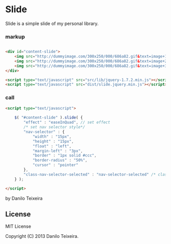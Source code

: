 # Slide

Slide is a simple slide of my personal library.

### markup
```html

<div id="content-slide">
	<img src="http://dummyimage.com/300x250/000/686a82.gif&text=image+1" alt="1">
	<img src="http://dummyimage.com/300x250/000/686a82.gif&text=image+2" alt="2">
	<img src="http://dummyimage.com/300x250/000/686a82.gif&text=image+3" alt="3">
</div>

<script type="text/javascript" src="src/lib/jquery-1.7.2.min.js"></script>
<script type="text/javascript" src="dist/slide.jquery.min.js"></script>
```

### call

```html
<script type="text/javascript">
	
	$( "#content-slide" ).slide( {
		"effect" : "easeInQuad", // set effect
		/* set nav selector style*/
		"nav-selector" : {
			"width" : "15px",
			"height" : "15px",
			"float" : "left",
			"margin-left" : "3px",
			"border" : "1px solid #ccc",
			"border-radius" : "50%",
			"cursor" : "pointer"
		},
		"class-nav-selector-selected" : "nav-selector-selected" /* class nav selector selected */
	} );

</script>
```
by Danilo Teixeira

## License

MIT License

Copyright (C) 2013 Danilo Teixeira.